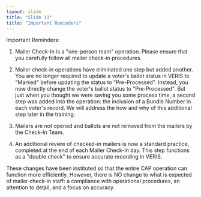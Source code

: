 ```yaml
---
layout: slide
title: "Slide 13"
title: "Important Reminders"
---
```


Important Reminders:

1. Mailer Check-In is a "one-person team" operation. Please ensure that you carefully follow all mailer check-in procedures.

2. Mailer check-in operations have eliminated one step but added another. You are no longer required to update a voter's ballot status in VERIS to "Marked" before updating the status to "Pre-Processed". Instead, you now directly change the voter's ballot status to "Pre-Processed". But just when you thought we were saving you some process time, a second step was added into the operation: the inclusion of a Bundle Number in each voter's record. We will address the how and why of this additional step later in the training.

3. Mailers are not opened and ballots are not removed from the mailers by the Check-In Team.

4. An additional review of checked-in mailers is now a standard practice, completed at the end of each Mailer Check-In day. This step functions as a "double check" to ensure accurate recording in VERIS.

These changes have been instituted so that the entire CAP operation can function more efficiently. However, there is NO change to what is expected of mailer check-in staff: a compliance with operational procedures, an attention to detail, and a focus on accuracy.
